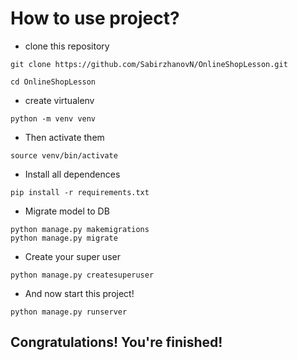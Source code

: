 # How to use project?

* clone this repository

```commandline
git clone https://github.com/SabirzhanovN/OnlineShopLesson.git
```

```commandline
cd OnlineShopLesson
```

* create virtualenv
```commandline
python -m venv venv
```

* Then activate them
```commandline
source venv/bin/activate
```

* Install all dependences
```commandline
pip install -r requirements.txt
```

* Migrate model to DB
```commandline
python manage.py makemigrations
python manage.py migrate
```

* Create your super user
```commandline
python manage.py createsuperuser
```

* And now start this project!
```commandline
python manage.py runserver
```

## Congratulations! You're finished!